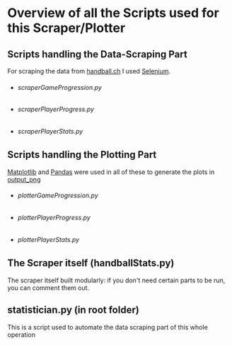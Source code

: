 # Overview of all the Scripts used for this Scraper/Plotter


## Scripts handling the Data-Scraping Part
For scraping the data from <a href="https://www.handball.ch/de/" target="blank">handball.ch</a> I used <a href="https://www.selenium.dev/projects/" target="blank">Selenium</a>.
+ ###### scraperGameProgression.py
+ ###### scraperPlayerProgress.py
+ ###### scraperPlayerStats.py

## Scripts handling the Plotting Part
<a href="https://matplotlib.org/" target="blank">Matplotlib</a> and <a href="https://pandas.pydata.org/" target="blank">Pandas</a> were used in all of these to generate the plots in <a href="https://github.com/taetscher/handballStats/tree/master/output_png" target="blank">output_png</a>
+ ###### plotterGameProgression.py
+ ###### plotterPlayerProgress.py
+ ###### plotterPlayerStats.py

## The Scraper itself (handballStats.py)
The scraper itself built modularly: if you don't need certain parts to be run, you can comment them out.

## statistician.py (in root folder)
This is a script used to automate the data scraping part of this whole operation
